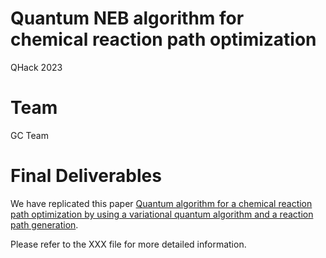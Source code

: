 # Quantum NEB algorithm for chemical reaction path optimization
QHack 2023

# Team
GC Team

# Final Deliverables
We have replicated this paper [Quantum algorithm for a chemical reaction path optimization by using a variational quantum algorithm and a reaction path generation](https://arxiv.org/abs/2009.06803).

Please refer to the XXX file for more detailed information.
